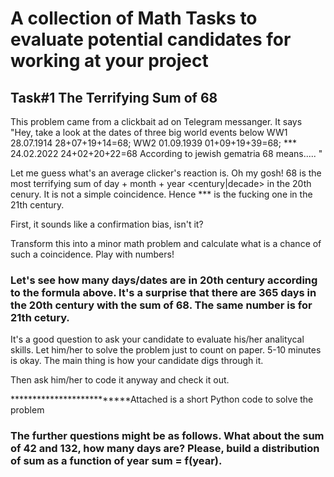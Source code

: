 # A collection of Math Tasks to evaluate potential candidates for working at your project

## Task#1 The Terrifying Sum of 68 

This problem came from a clickbait ad on Telegram messanger. 
It says   "Hey, take a look at the dates of three big world events below
          WW1 28.07.1914
              28+07+19+14=68; 
          WW2 01.09.1939
              01+09+19+39=68; 
          *** 24.02.2022
              24+02+20+22=68
           According to jewish gematria 68 means..... <link>"

Let me guess what's an average clicker's reaction is. 
Oh my gosh! 68 is the most terrifying sum of day + month + year <century|decade> in the 20th cenury. It is not a simple coincidence. Hence *** is the fucking one in the 21th century. 

First, it sounds like a confirmation bias, isn't it? 


Transform this into a minor math problem and calculate what is a chance of such a coincidence. Play with numbers! 

### Let's see how many days/dates are in 20th century according to the formula above. It's a surprise that there are 365 days in the 20th century with the sum of 68. The same number is for 21th cetury.  

It's a good question to ask your candidate to evaluate his/her analitycal skills. Let him/her to solve the problem just to count on paper. 5-10 minutes is okay. The main thing is how your candidate digs through it. 

Then ask him/her to code it anyway and check it out.

**************************Attached is a short Python code to solve the problem   
          
### The further questions might be as follows. What about the sum of 42 and 132, how many days are? Please, build a distribution of sum as a function of year sum = f(year).   
